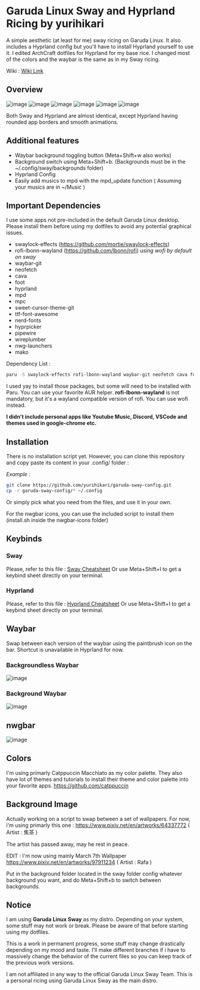 # Garuda Linux Sway and Hyprland Ricing by yurihikari

A simple aesthetic (at least for me) sway ricing on Garuda Linux. It also includes a Hyprland config but you'll have to install Hyprland yourself to use it.
I edited ArchCraft dotfiles for Hyprland for my base rice. I changed most of the colors and the waybar is the same as in my Sway ricing.

Wiki : [Wiki Link](https://wiki.lightcrimson.com/en/garuda-sway-config)

## Overview
![image](https://github.com/yurihikari/garuda-sway-config/assets/83579522/04e410bd-520c-4371-a166-b370d54e319d)
![image](https://github.com/yurihikari/garuda-sway-config/assets/83579522/f2e26753-fe60-4395-bad0-b321a3a08481)
![image](https://github.com/yurihikari/garuda-sway-config/assets/83579522/0f8c82d2-2959-4538-b16c-8cac1d8aee59)
![image](https://github.com/yurihikari/garuda-sway-config/assets/83579522/38fa971c-cc00-4e0a-a645-1b39ba7f9615)
![image](https://github.com/yurihikari/garuda-sway-config/assets/83579522/c6451032-4053-4ae9-a47f-f47c1df09a4b)
![image](https://github.com/yurihikari/garuda-sway-config/assets/83579522/92bfc092-ce88-47d7-a9bd-b3b0d6a396ff)

Both Sway and Hyprland are almost identical, except Hyprland having rounded app borders and smooth animations.

## Additional features
- Waybar background toggling button (Meta+Shift+w also works)
- Background switch using Meta+Shift+b. (Backgrounds must be in the ~/.config/sway/backgrounds folder)
- Hyprland Config
- Easily add musics to mpd with the mpd_update function ( Assuming your musics are in ~/Music )

## Important Dependencies
I use some apps not pre-included in the default Garuda Linux desktop. Please install them before using my dotfiles
to avoid any potential graphical issues.
- swaylock-effects (https://github.com/mortie/swaylock-effects)
- rofi-lbonn-wayland (https://github.com/lbonn/rofi) *using wofi by default on sway*
- waybar-git 
- neofetch
- cava
- foot
- hyprland
- mpd
- mpc
- sweet-cursor-theme-git
- ttf-font-awesome
- nerd-fonts
- hyprpicker
- pipewire
- wireplumber
- nwg-launchers
- mako 

Dependency List :
```bash
paru -S swaylock-effects rofi-lbonn-wayland waybar-git neofetch cava foot hyprland-git mpd mpc sweet-cursor-theme-git ttf-font-awesome nerd-fonts hyprpicker pipewire wireplumber nwg-launchers mako
```

I used yay to install those packages, but some will need to be installed with Paru. You can use your favorite AUR helper.
**rofi-lbonn-wayland** is not mandatory, but it's a wayland compatible version of rofi. You can use wofi instead.

**I didn't include personal apps like Youtube Music, Discord, VSCode and themes used in google-chrome etc.**

## Installation
There is no installation script yet. However, you can clone this repository and copy paste its content in your .config/ folder :

*Example* :
```bash
git clone https://github.com/yurihikari/garuda-sway-config.git
cp -r garuda-sway-config/* ~/.config
```

Or simply pick what you need from the files, and use it in your own.

For the nwgbar icons, you can use the included script to install them (install.sh inside the nwgbar-icons folder)

## Keybinds

### Sway
Please, refer to this file : [Sway Cheatsheet](https://github.com/yurihikari/garuda-sway-config/blob/master/sway/cheatsheet.md)
Or use Meta+Shift+I to get a keybind sheet directly on your terminal.

### Hyprland
Please, refer to this file : [Hyprland Cheatsheet](https://github.com/yurihikari/garuda-sway-config/blob/master/hypr/cheatsheet.md)
Or use Meta+Shift+I to get a keybind sheet directly on your terminal.

## Waybar
Swap between each version of the waybar using the paintbrush icon on the bar.
Shortcut is unavailable in Hyprland for now.

### Backgroundless Waybar
![image](https://github.com/yurihikari/garuda-sway-config/assets/83579522/c996f39f-6508-4f23-b707-f7a8778f5ff4)

### Background Waybar
![image](https://github.com/yurihikari/garuda-sway-config/assets/83579522/32f7b93b-b3c1-46f9-840b-407ce1a2da6d)

## nwgbar
![image](https://github.com/yurihikari/garuda-sway-config/assets/83579522/bf02deae-1b64-4ace-b151-df30459ec464)

## Colors
I'm using primarly Catppuccin Macchiato as my color palette. They also have lot of themes and tutorials
to install their theme and color palette into your favorite apps.
https://github.com/catppuccin

## Background Image
Actually working on a script to swap between a set of wallpapers. For now, i'm using primarly this one :
https://www.pixiv.net/en/artworks/64337772 ( Artist : 焦茶 )

The artist has passed away, may he rest in peace.

EDIT : I'm now using mainly March 7th Wallpaper
https://www.pixiv.net/en/artworks/97911234 ( Artist : Rafa )

Put in the background folder located in the sway folder config whatever background you want, and do Meta+Shift+b to switch between backgrounds.

## Notice
I am using **Garuda Linux Sway** as my distro. Depending on your system, some stuff may not work or break.
Please be aware of that before starting using my dotfiles.

This is a work in permanent progress, some stuff may change drastically depending on my mood and taste.
I'll make different branches if i have to massively change the behavior of the current files so you can
keep track of the previous work versions.

I am not affiliated in any way to the official Garuda Linux Sway Team. This is a personal ricing using Garuda Linux Sway as the main distro.
